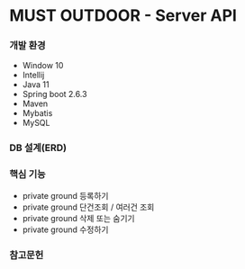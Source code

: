 # MUST OUTDOOR - Server API

### 개발 환경
- Window 10
- Intellij
- Java 11
- Spring boot 2.6.3 
- Maven
- Mybatis
- MySQL

### DB 설계(ERD)

### 핵심 기능
- private ground 등록하기
- private ground 단건조회 / 여러건 조회
- private ground 삭제 또는 숨기기
- private ground 수정하기

### 참고문헌

